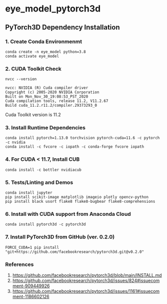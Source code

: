 # eye_model_pytorch3d

## PyTorch3D Dependency Installation
### 1. Create Conda Environmenmt
```
conda create -n eye_model python=3.8
conda activate eye_model
```
### 2. CUDA Toolkit Check
```
nvcc --version

nvcc: NVIDIA (R) Cuda compiler driver
Copyright (c) 2005-2020 NVIDIA Corporation
Built on Mon_Nov_30_19:08:53_PST_2020
Cuda compilation tools, release 11.2, V11.2.67
Build cuda_11.2.r11.2/compiler.29373293_0
```
Cuda Toolkit version is 11.2

### 3. Install Runtime Dependencies
```
conda install pytorch=1.13.0 torchvision pytorch-cuda=11.6 -c pytorch -c nvidia
conda install -c fvcore -c iopath -c conda-forge fvcore iopath
```

### 4. For CUDA < 11.7, Install CUB
```
conda install -c bottler nvidiacub
```

### 5. Tests/Linting and Demos
```
conda install jupyter
pip install scikit-image matplotlib imageio plotly opencv-python
pip install black usort flake8 flake8-bugbear flake8-comprehensions
```

### 6. Install with CUDA support from Anaconda Cloud
```
conda install pytorch3d -c pytorch3d
```

### 7. Install PyTorch3D from GitHub (ver. 0.2.0)
```
FORCE_CUDA=1 pip install "git+https://github.com/facebookresearch/pytorch3d.git@v0.2.0"
```

### References
1. https://github.com/facebookresearch/pytorch3d/blob/main/INSTALL.md
2. https://github.com/facebookresearch/pytorch3d/issues/824#issuecomment-909449926
3. https://github.com/facebookresearch/pytorch3d/issues/1161#issuecomment-1186602126
